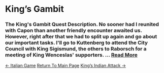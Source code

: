 # King’s Gambit

### The King's Gambit Quest Description. No sooner had I reunited with Capon than another friendly encounter awaited us. However, right after that we had to split up again and go about our important tasks. I'll go to Kuttenberg to attend the City Council with King Sigismund, the others to Raborsch for a meeting of King Wenceslas' supporters. ...  [Read More](https://kingdomcomedeliverance2.wiki.fextralife.com/The+King's+Gambit)

[<- Italian Game](ItalianGame.md)   [Return To Main Page](index.md)   [King’s Indian Attack ->](King’sIndianAttack.md)